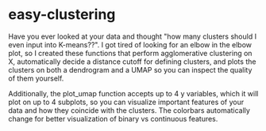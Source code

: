 # easy-clustering

Have you ever looked at your data and thought "how many clusters should I even input into K-means??". I got tired of looking for an elbow in the elbow plot, so I created these functions that perform agglomerative clustering on X, automatically decide a distance cutoff for defining clusters, and plots the clusters on both a dendrogram and a UMAP so you can inspect the quality of them yourself. 

Additionally, the plot\_umap function accepts up to 4 y variables, which it will plot on up to 4 subplots, so you can visualize important features of your data and how they coincide with the clusters. The colorbars automatically change for better visualization of binary vs continuous features.
